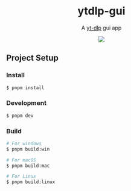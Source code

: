 
<h1 align="center">ytdlp-gui</h1>
<p align="center">A <a href="https://github.com/yt-dlp/yt-dlp">yt-dlp</a> gui app</p>
<p align="center">
<img align="center" src="https://github.com/user-attachments/assets/cbefa75a-e650-4f3c-b215-782b06b1e0fd">
</p>



## Project Setup

### Install

```bash
$ pnpm install
```

### Development

```bash
$ pnpm dev
```

### Build

```bash
# For windows
$ pnpm build:win

# For macOS
$ pnpm build:mac

# For Linux
$ pnpm build:linux
```
